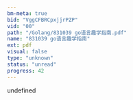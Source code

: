 ```yaml
---
bm-meta: true
bid: "VggCFBRCpxjjrPZP"
vid: "00"
path: "/Golang/831039 go语言趣学指南.pdf"
name: "831039 go语言趣学指南"
ext: pdf
visual: false
type: "unknown"
status: "unread"
progress: 42
---
```

undefined